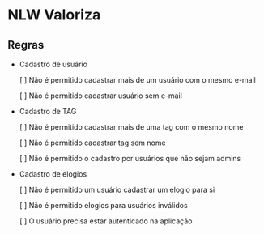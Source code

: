 # NLW Valoriza

## Regras

- Cadastro de usuário

  [ ] Não é permitido cadastrar mais de um usuário com o mesmo e-mail

  [ ] Não é permitido cadastrar usuário sem e-mail

- Cadastro de TAG

  [ ] Não é permitido cadastrar mais de uma tag com o mesmo nome

  [ ] Não é permitido cadastrar tag sem nome

  [ ] Não é permitido o cadastro por usuários que não sejam admins

- Cadastro de elogios

  [ ] Não é permitido um usuário cadastrar um elogio para si

  [ ] Não é permitido elogios para usuários inválidos

  [ ] O usuário precisa estar autenticado na aplicação